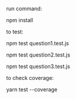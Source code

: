 run command:

npm install


to test:

npm test question1.test.js

npm test question2.test.js

npm test question3.test.js


to check coverage:

yarn test --coverage
